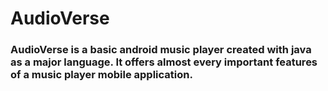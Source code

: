 # AudioVerse 
### AudioVerse is a basic android music player created with java as a major language. It offers almost every important features of a music player mobile application.
